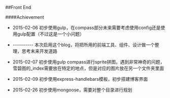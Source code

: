 ##Front End

####Achievement

* 2015-02-06 初步使用gulp，在compass部分未来需要考虑使用config还是使用gulp配置（不过这是一个小问题）
* ---------- 本次启用这个blog，将把所用的前端工具、组件、设计做一个整理，思考未来开发道路
* 2015-02-07 初步使用gulp compass进行sprite拼图，遇到非常神奇的问题，雪碧图的_index需要放在特定的地点，但是对应的图片放在另一个文件夹里面
* 2015-02-09 初步使用express-handlebars模板，初步搭建博客界面

* 2015-02-26 初步使用mongoose，需要对整个目录进行规划
